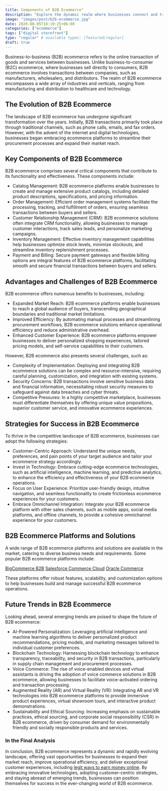 ```yaml
---
title: Components of B2B Ecommerce"
description: "Explore the dynamic realm where businesses connect and transact online. Discover efficient procurement processes, seamless transactions, and tailored solutions reshaping the landscape of business-to-business commerce."
image: "images/post/b2b-ecommerce.jpg"
date: 2020-08-05T18:19:25+06:00
categories: ["ecommerce"]
tags: ["digital storefront"]
type: "regular" # available types: [featured/regular]
draft: true
---
```


Business-to-business (B2B) ecommerce refers to the online transaction of goods and services between businesses. Unlike business-to-consumer (B2C) ecommerce, where businesses sell directly to consumers, B2B ecommerce involves transactions between companies, such as manufacturers, wholesalers, and distributors. The realm of B2B ecommerce encompasses a wide array of industries and verticals, ranging from manufacturing and distribution to healthcare and technology.

## The Evolution of B2B Ecommerce

The landscape of B2B ecommerce has undergone significant transformation over the years. Initially, B2B transactions primarily took place through traditional channels, such as phone calls, emails, and fax orders. However, with the advent of the internet and digital technologies, businesses began embracing ecommerce platforms to streamline their procurement processes and expand their market reach.

## Key Components of B2B Ecommerce

B2B ecommerce comprises several critical components that contribute to its functionality and effectiveness. These components include:

- Catalog Management: B2B ecommerce platforms enable businesses to create and manage extensive product catalogs, including detailed product descriptions, specifications, and pricing information.
- Order Management: Efficient order management systems facilitate the processing, tracking, and fulfillment of orders, ensuring seamless transactions between buyers and sellers.
- Customer Relationship Management (CRM): B2B ecommerce solutions often integrate CRM functionality, allowing businesses to manage customer interactions, track sales leads, and personalize marketing campaigns.
- Inventory Management: Effective inventory management capabilities help businesses optimize stock levels, minimize stockouts, and streamline inventory replenishment processes.
- Payment and Billing: Secure payment gateways and flexible billing options are integral features of B2B ecommerce platforms, facilitating smooth and secure financial transactions between buyers and sellers.

## Advantages and Challenges of B2B Ecommerce

B2B ecommerce offers numerous benefits to businesses, including:

- Expanded Market Reach: B2B ecommerce platforms enable businesses to reach a global audience of buyers, transcending geographical boundaries and traditional market limitations.
- Improved Efficiency: By automating manual processes and streamlining procurement workflows, B2B ecommerce solutions enhance operational efficiency and reduce administrative overhead.
- Enhanced Customer Experience: B2B ecommerce platforms empower businesses to deliver personalized shopping experiences, tailored pricing models, and self-service capabilities to their customers.

However, B2B ecommerce also presents several challenges, such as:

- Complexity of Implementation: Deploying and integrating B2B ecommerce solutions can be complex and resource-intensive, requiring careful planning, customization, and integration with existing systems.
- Security Concerns: B2B transactions involve sensitive business data and financial information, necessitating robust security measures to safeguard against data breaches and cyber threats.
- Competitive Pressures: In a highly competitive marketplace, businesses must differentiate themselves by offering unique value propositions, superior customer service, and innovative ecommerce experiences.

## Strategies for Success in B2B Ecommerce

To thrive in the competitive landscape of B2B ecommerce, businesses can adopt the following strategies:

- Customer-Centric Approach: Understand the unique needs, preferences, and pain points of your target audience and tailor your ecommerce strategy accordingly.
- Invest in Technology: Embrace cutting-edge ecommerce technologies, such as artificial intelligence, machine learning, and predictive analytics, to enhance the efficiency and effectiveness of your B2B ecommerce operations.
- Focus on User Experience: Prioritize user-friendly design, intuitive navigation, and seamless functionality to create frictionless ecommerce experiences for your customers.
- Embrace Omnichannel Integration: Integrate your B2B ecommerce platform with other sales channels, such as mobile apps, social media platforms, and offline channels, to provide a cohesive omnichannel experience for your customers.

## B2B Ecommerce Platforms and Solutions

A wide range of B2B ecommerce platforms and solutions are available in the market, catering to diverse business needs and requirements. Some popular B2B ecommerce platforms include:

[BigCommerce B2B](https://www.bigcommerce.com/solutions/b2b-ecommerce-platform/)
[Salesforce Commerce Cloud](https://www.salesforce.com/ap/editions-pricing/commerce-cloud/)
[Oracle Commerce](https://docs.oracle.com/en/cloud/saas/cx-commerce/index.html)

These platforms offer robust features, scalability, and customization options to help businesses build and manage successful B2B ecommerce operations.

## Future Trends in B2B Ecommerce

Looking ahead, several emerging trends are poised to shape the future of B2B ecommerce:

- AI-Powered Personalization: Leveraging artificial intelligence and machine learning algorithms to deliver personalized product recommendations, pricing models, and marketing messages tailored to individual customer preferences.
- Blockchain Technology: Harnessing blockchain technology to enhance transparency, traceability, and security in B2B transactions, particularly in supply chain management and procurement processes.
- Voice Commerce: The rise of voice-enabled devices and virtual assistants is driving the adoption of voice commerce solutions in B2B ecommerce, allowing businesses to facilitate voice-activated ordering and transaction processing.
- Augmented Reality (AR) and Virtual Reality (VR): Integrating AR and VR technologies into B2B ecommerce platforms to provide immersive product experiences, virtual showroom tours, and interactive product demonstrations.
- Sustainability and Ethical Sourcing: Increasing emphasis on sustainable practices, ethical sourcing, and corporate social responsibility (CSR) in B2B ecommerce, driven by consumer demand for environmentally friendly and socially responsible products and services.

### In the Final Analysis

In conclusion, B2B ecommerce represents a dynamic and rapidly evolving landscape, offering vast opportunities for businesses to expand their market reach, improve operational efficiency, and deliver exceptional customer experiences, including [legit ways to earn money online](/blog/ways-to-make-money-online). By embracing innovative technologies, adopting customer-centric strategies, and staying abreast of emerging trends, businesses can position themselves for success in the ever-changing world of B2B ecommerce.
